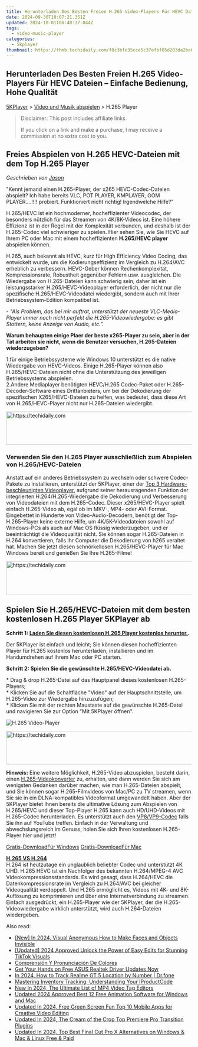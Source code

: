 ```yaml
---
title: Herunterladen Des Besten Freien H.265 Video-Players Für HEVC Dateien – Einfache Bedienung, Hohe Qualität
date: 2024-09-30T10:07:21.351Z
updated: 2024-10-01T08:40:37.044Z
tags:
  - video-music-player
categories:
  - 5kplayer
thumbnail: https://thmb.techidaily.com/f8c3bfe35cce5c37efbf85d203da2ba6c70ae952a01231a15536e05f0907b970.png
---
```


## Herunterladen Des Besten Freien H.265 Video-Players Für HEVC Dateien – Einfache Bedienung, Hohe Qualität

[5KPlayer](https://tools.techidaily.com/5kplayer/products/) \> [Video und Musik abspielen](https://tools.techidaily.com/5kplayer/video-music-player/) \> H.265 Player

>  Disclaimer: This post includes affiliate links
>
>  If you click on a link and make a purchase, I may receive a commission at no extra cost to you.
>

## Freies Abspielen von H.265 HEVC-Dateien mit dem Top H.265 Player

 _Geschrieben von [Jason](https://www.quora.com/profile/Jason-Copper-1)_

"Kennt jemand einen H.265-Player, der x265 HEVC-Codec-Dateien abspielt? Ich habe bereits VLC, POT PLAYER, KMPLAYER, GOM PLAYER....!!!! probiert. Funktioniert nicht richtig! Irgendwelche Hilfe?" 

H.265/HEVC ist ein hochmoderner, hocheffizienter Videocodec, der besonders nützlich für das Streamen von 4K/8K-Videos ist. Eine höhere Effizienz ist in der Regel mit der Komplexität verbunden, und deshalb ist der H.265-Codec viel schwieriger zu spielen. Hier sehen Sie, wie Sie HEVC auf Ihrem PC oder Mac mit einem hocheffizienten **H.265/HEVC player** abspielen können.

H.265, auch bekannt als HEVC, kurz für High Efficiency Video Coding, das entwickelt wurde, um die Kodierungseffizienz im Vergleich zu H.264/AVC erheblich zu verbessern. HEVC-Geber können Rechenkomplexität, Kompressionsrate, Robustheit gegenüber Fehlern usw. ausgleichen. Die Wiedergabe von H.265-Dateien kann schwierig sein, daher ist ein leistungsstarker H.265/HEVC-Videoplayer erforderlich, der nicht nur die spezifische H.265/HEVC-Videodatei wiedergibt, sondern auch mit Ihrer Betriebssystem-Edition kompatibel ist.

_\- "Als Problem, das bei mir auftrat, unterstützt der neueste VLC-Media-Player immer noch nicht perfekt die H.265-Videowiedergabe: es gibt Stottern, keine Anzeige von Audio, etc."._

**Warum behaupten einige Plaer der beste x265-Player zu sein, aber in der Tat arbeiten sie nicht, wenn die Benutzer versuchen, H.265-Dateien wiederzugeben?**

1.für einige Betriebssysteme wie Windows 10 unterstützt es die native Wiedergabe von HEVC-Videos. Einige H.265-Player können also H.265/HEVC-Dateien nicht ohne die Unterstützung des jeweiligen Betriebssystems abspielen.   
2.Andere Mediaplayer benötigten HEVC/H.265 Codec-Paket oder H.265-Decoder-Software eines Drittanbieters, um bei der Dekodierung der spezifischen X265/HEVC-Dateien zu helfen, was bedeutet, dass diese Art von H.265/HEVC-Player nicht nur H.265-Dateien wiedergibt.

<!-- affiliate ads begin -->
<a href="https://appsumo.8odi.net/c/5597632/2111967/7443" target="_top" id="2111967">
  <img src="//a.impactradius-go.com/display-ad/7443-2111967" border="0" alt="https://techidaily.com" width="728" height="90"/>
</a>
<img height="0" width="0" src="https://appsumo.8odi.net/i/5597632/2111967/7443" style="position:absolute;visibility:hidden;" border="0" />
<!-- affiliate ads end -->

### Verwenden Sie den H.265 Player ausschließlich zum Abspielen von H.265/HEVC-Dateien

Anstatt auf ein anderes Betriebssystem zu wechseln oder schwere Codec-Pakete zu installieren, unterstützt der 5KPlayer, einer der [Top 3 Hardware-beschleunigten Videoplayer](https://tools.techidaily.com/5kplayer/video-music-player/), aufgrund seiner herausragenden Funktion der integrierten H.264/H.265-Wiedergabe die Dekodierung und Verbesserung von Videodateien mit dem H.265-Codec. Dieser x265/HEVC-Player spielt einfach H.265-Video ab, egal ob im MKV-, MP4- oder AVI-Format. Eingebettet in Hunderte von Video-Audio-Decodern, benötigt der Top-H.265-Player keine externe Hilfe, um 4K/5K-Videodateien sowohl auf Windows-PCs als auch auf Mac OS flüssig wiederzugeben, und er beeinträchtigt die Videoqualität nicht. Sie können sogar H.265-Dateien in H.264 konvertieren, falls Ihr Computer die Dekodierung von h265 veraltet hat. Machen Sie jetzt diesen schnörkellosen H.265/HEVC-Player für Mac Windows bereit und genießen Sie Ihre H.265-Filme! 

<!-- affiliate ads begin -->
<a href="https://appsumo.8odi.net/c/5597632/2123728/7443" target="_top" id="2123728">
  <img src="//a.impactradius-go.com/display-ad/7443-2123728" border="0" alt="https://techidaily.com" width="728" height="90"/>
</a>
<img height="0" width="0" src="https://appsumo.8odi.net/i/5597632/2123728/7443" style="position:absolute;visibility:hidden;" border="0" />
<!-- affiliate ads end -->

## Spielen Sie H.265/HEVC-Dateien mit dem besten kostenlosen H.265 Player 5KPlayer ab

**Schritt 1: [Laden Sie diesen kostenlosen H.265 Player kostenlos herunter.](https://tools.techidaily.com/5kplayer/products/).** 

Der 5KPlayer ist einfach und leicht; Sie können diesen hocheffizienten Player für H.265 kostenlos herunterladen, installieren und im Handumdrehen auf Ihrem Mac oder PC starten. 

**Schritt 2: Spielen Sie die gewünschte H.265/HEVC-Videodatei ab.** 

\* Drag & drop H.265-Datei auf das Hauptpanel dieses kostenlosen H.265-Players;   
\* Klicken Sie auf die Schaltfläche "Video" auf der Hauptschnittstelle, um H.265-Video zur Wiedergabe hinzuzufügen;   
\* Klicken Sie mit der rechten Maustaste auf die gewünschte H.265-Datei und navigieren Sie zur Option "Mit 5KPlayer öffnen".

![H.265 Video-Player](https://www.5kplayer.com/video-music-player-de/../video-music-player/img/5kplayer-freeaacplayer-yxt-030601.jpg) 

<!-- affiliate ads begin -->
<a href="https://unicoeye.pxf.io/c/5597632/2134491/18498" target="_top" id="2134491">
  <img src="//a.impactradius-go.com/display-ad/18498-2134491" border="0" alt="https://techidaily.com" width="728" height="90"/>
</a>
<img height="0" width="0" src="https://unicoeye.pxf.io/i/5597632/2134491/18498" style="position:absolute;visibility:hidden;" border="0" />
<!-- affiliate ads end -->

**Hinweis:** Eine weitere Möglichkeit, H.265-Video abzuspielen, besteht darin, einen [H.265-Videokonverter](https://tools.techidaily.com/5kplayer/products/) zu, erhalten, und dann werden Sie sich am wenigsten Gedanken darüber machen, wie man H.265-Dateien abspielt, und Sie können sogar H.265-Filmvideos von Mac/PC zu TV streamen, wenn Sie sie in ein DLNA-kompatibles Videoformat umgewandelt haben. Aber der 5KPlayer bietet Ihnen bereits die ultimative Lösung zum Abspielen von H.265/HEVC und dieser Top-Player H.265 kann auch HD/UHD-Videos mit H.265-Codec herunterladen. Es unterstützt auch den [VP8/VP9-Codec](https://tools.techidaily.com/5kplayer/video-music-player/) falls Sie ihn auf YouTube treffen. Einfach in der Verwaltung und abwechslungsreich im Genuss, holen Sie sich Ihren kostenlosen H.265-Player hier und jetzt! 

[Gratis-DownloadFür Windows](https://tools.techidaily.com/5kplayer/products/) [Gratis-DownloadFür Mac](https://tools.techidaily.com/5kplayer/products/) 

[**H.265 VS H.264**](https://tools.techidaily.com/winxdvd/products/)  
 H.264 ist heutzutage ein unglaublich beliebter Codec und unterstützt 4K UHD. H.265 HEVC ist ein Nachfolger des bekannten H.264/MPEG-4 AVC Videokompressionsstandards. Es wird gesagt, dass H.264/HEVC die Datenkompressionsrate im Vergleich zu H.264/AVC bei gleicher Videoqualität verdoppelt. Und H.265 ermöglicht es, Videos mit 4K- und 8K-Auflösung zu komprimieren und über eine Internetverbindung zu streamen. Einfach ausgedrückt, ein H.265-Player wie der 5KPlayer, der die H.265-Videowiedergabe wirklich unterstützt, wird auch H.264-Dateien wiedergeben.

<ins class="adsbygoogle"
     style="display:block"
     data-ad-format="autorelaxed"
     data-ad-client="ca-pub-7571918770474297"
     data-ad-slot="1223367746"></ins>

<ins class="adsbygoogle"
     style="display:block"
     data-ad-client="ca-pub-7571918770474297"
     data-ad-slot="8358498916"
     data-ad-format="auto"
     data-full-width-responsive="true"></ins>

<span class="atpl-alsoreadstyle">Also read:</span>
<div><ul>
<li><a href="https://youtube-lab.techidaily.com/n-2024-visual-anonymous-how-to-make-faces-and-objects-invisible/"><u>[New] In 2024, Visual Anonymous How to Make Faces and Objects Invisible</u></a></li>
<li><a href="https://tiktok-clips.techidaily.com/updated-2024-approved-unlock-the-power-of-easy-edits-for-stunning-tiktok-visuals/"><u>[Updated] 2024 Approved Unlock the Power of Easy Edits for Stunning TikTok Visuals</u></a></li>
<li><a href="https://mondly-stories.techidaily.com/comprension-y-pronunciacion-de-colores/"><u>Comprensión Y Pronunciación De Colores</u></a></li>
<li><a href="https://driver-download.techidaily.com/get-your-hands-on-free-asus-realtek-driver-updates-now/"><u>Get Your Hands on Free ASUS Realtek Driver Updates Now</u></a></li>
<li><a href="https://android-location-track.techidaily.com/in-2024-how-to-track-realme-gt-5-location-by-number-drfone-by-drfone-virtual-android/"><u>In 2024, How to Track Realme GT 5 Location by Number | Dr.fone</u></a></li>
<li><a href="https://fox-sys.techidaily.com/mastering-inventory-tracking-understanding-your-iproductcode/"><u>Mastering Inventory Tracking: Understanding Your IProductCode</u></a></li>
<li><a href="https://ai-video-tools.techidaily.com/new-in-2024-the-ultimate-list-of-mp4-video-tag-editors/"><u>New In 2024, The Ultimate List of MP4 Video Tag Editors</u></a></li>
<li><a href="https://video-creation-software.techidaily.com/updated-2024-approved-best-12-free-animation-software-for-windows-and-mac/"><u>Updated 2024 Approved Best 12 Free Animation Software for Windows and Mac</u></a></li>
<li><a href="https://video-creation-software.techidaily.com/updated-in-2024-free-green-screen-fun-top-10-mobile-apps-for-creative-video-editing/"><u>Updated In 2024, Free Green Screen Fun Top 10 Mobile Apps for Creative Video Editing</u></a></li>
<li><a href="https://video-creation-software.techidaily.com/updated-in-2024-the-cream-of-the-crop-top-premiere-pro-transition-plugins/"><u>Updated In 2024, The Cream of the Crop Top Premiere Pro Transition Plugins</u></a></li>
<li><a href="https://video-creation-software.techidaily.com/updated-in-2024-top-best-final-cut-pro-x-alternatives-on-windows-and-mac-and-linux-free-and-paid/"><u>Updated In 2024, Top Best Final Cut Pro X Alternatives on Windows & Mac & Linux Free & Paid</u></a></li>
</ul></div>

